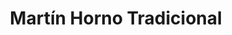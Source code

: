 ---
title: "Martín Horno Tradicional"
url: /castello-de-la-plana/martin-horno-tradicional/
shop: panadería
---